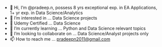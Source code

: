 - 👋 Hi, I’m @pradeep.n, possess 8 yrs exceptional exp. in EA Applications, 1+ yr exp. in Data Science/Analytics 
- 👀 I’m interested in ... Data Science projects
- 🌱 Udemy Certified ... Data Science 
- 🌱 I’m currently learning ... Python and Data Science relevant topics
- 💞️ I’m looking to collaborate on ... Data Science/Analyst projects only
- 📫 How to reach me ... pradeepn2011@gmail.com

<!---
pradeepn2011/pradeepn2011 is a ✨ special ✨ repository because its `README.md` (this file) appears on your GitHub profile.
You can click the Preview link to take a look at your changes.
--->
